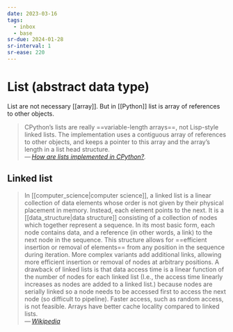 ```yaml
---
date: 2023-03-16
tags:
  - inbox
  - base
sr-due: 2024-01-28
sr-interval: 1
sr-ease: 220
---
```


# List (abstract data type)

List are not necessary [[array]]. But in [[Python]] list is array of references
to other objects.

> CPython’s lists are really ==variable-length arrays==, not Lisp-style linked
> lists. The implementation uses a contiguous array of references to other
> objects, and keeps a pointer to this array and the array’s length in a list
> head structure.\
> — <cite>[How are lists implemented in CPython?](https://docs.python.org/3/faq/design.html#how-are-lists-implemented-in-cpython).</cite>

## Linked list

> In [[computer_science|computer science]], a linked list is a linear collection
> of data elements whose order is not given by their physical placement in
> memory. Instead, each element points to the next. It is a
> [[data_structure|data structure]] consisting of a collection of nodes which
> together represent a sequence. In its most basic form, each node contains
> data, and a reference (in other words, a link) to the next node in the
> sequence. This structure allows for
> ==efficient insertion or removal of elements== from any position in the
> sequence during iteration. More complex variants add additional links,
> allowing more efficient insertion or removal of nodes at arbitrary positions.
> A drawback of linked lists is that data access time is a linear function of
> the number of nodes for each linked list (I.e., the access time linearly
> increases as nodes are added to a linked list.) because nodes are serially
> linked so a node needs to be accessed first to access the next node (so
> difficult to pipeline). Faster access, such as random access, is not feasible.
> Arrays have better cache locality compared to linked lists.\
> — <cite>[Wikipedia](https://en.wikipedia.org/wiki/Linked_list)</cite>
